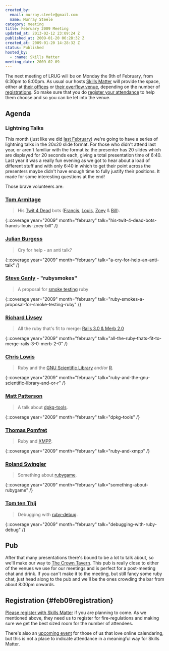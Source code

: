 ```yaml
---
created_by: 
  email: murray.steele@gmail.com
  name: Murray Steele
category: meeting
title: February 2009 Meeting
updated_at: 2013-02-12 23:09:24 Z
published_at: 2009-01-20 06:28:32 Z
created_at: 2009-01-20 14:28:32 Z
status: Published
hosted_by:
  - :name: Skills Matter
meeting_date: 2009-02-09
---
```


The next meeting of LRUG will be on Monday the 9th of February, from 6:30pm to 8:00pm.  As usual our hosts [Skills Matter](http://skillsmatter.com/) will provide the space, either at [their offices](http://maps.google.co.uk/maps?f=q&hl=en&q=EC1R+0BE&layer=&ie=UTF8&z=16&om=1&iwloc=addr) or [their overflow venue](http://tinyurl.com/5qfpkc), depending on the number of <a href="#feb09registration">registrations</a>.  So make sure that you do <a href="#feb09registration">register your attendance</a> to help them choose and so you can be let into the venue.

## Agenda

### Lightning Talks

This month (just like we did [last February](/meetings/2008/01/25/february-2008-meeting/)) we're going to have a series of lightning talks in the 20x20 slide format.  For those who didn't attend last year, or aren't familiar with the format is: the presenter has 20 slides which are displayed for 20 seconds each, giving a total presentation time of 6:40.  Last year it was a really fun evening as we got to hear about a load of different stuff and with only 6:40 in which to get their point across the presenters maybe didn't have enough time to fully justify their positions.  It made for some interesting questions at the end!

Those brave volunteers are:

### [Tom Armitage](http://infovoer.org/)

> His [Twit 4 Dead](http://infovore.org/archives/2008/12/29/twit-4-dead/) bots ([Francis](http://twitter.com/francis_l4d), [Louis](http://twitter.com/louis_l4d), [Zoey](http://twitter.com/zoey_l4d) & [Bill](http://twitter.com/bill_l4d)).  

{::coverage year="2009" month="february" talk="his-twit-4-dead-bots-francis-louis-zoey-bill" /}

### [Julian Burgess](http://blog.opening-times.co.uk/) 

> Cry for help - an anti talk? 

{::coverage year="2009" month="february" talk="a-cry-for-help-an-anti-talk" /}

### [Steve Ganly](http://concept-shop.com/) - "rubysmokes" 

> A proposal for [smoke testing](http://en.wikipedia.org/wiki/Smoke_testing#Smoke_testing_in_software_development) ruby

{::coverage year="2009" month="february" talk="ruby-smokes-a-proposal-for-smoke-testing-ruby" /}

### [Richard Livsey](http://livsey.org/) 

> All the ruby that's fit to merge: [Rails 3.0 & Merb 2.0](http://weblog.rubyonrails.org/2008/12/23/merb-gets-merged-into-rails-3)

{::coverage year="2009" month="february" talk="all-the-ruby-thats-fit-to-merge-rails-3-0-merb-2-0" /}

### [Chris Lowis](http://blog.chrislowis.co.uk/)

> Ruby and the [GNU Scientific Library](http://www.gnu.org/software/gsl/) and/or [R](http://www.r-project.org/). 

{::coverage year="2009" month="february" talk="ruby-and-the-gnu-scientific-library-and-or-r" /}

### [Matt Patterson](http://reprocessed.org)

> A talk about [dpkg-tools](http://dpkg-tools.rubyforge.org/). 

{::coverage year="2009" month="february" talk="dpkg-tools" /}

### [Thomas Pomfret](http://thomaspomfret.com/)

> Ruby and [XMPP](http://xmpp.org/).

{::coverage year="2009" month="february" talk="ruby-and-xmpp" /}

### [Roland Swingler](http://knaveofdiamonds.tumblr.com/)

> Something about [rubygame](http://rubygame.sourceforge.net/).

{::coverage year="2009" month="february" talk="something-about-rubygame" /}

### [Tom ten Thij](http://tomtenthij.co.uk/)

> Debugging with [ruby-debug](http://www.datanoise.com/ruby-debug).

{::coverage year="2009" month="february" talk="debugging-with-ruby-debug" /}

## Pub

After that many presentations there's bound to be a lot to talk about, so we'll make our way to [The Crown Tavern](http://fancyapint.com/pubs/pub199.html).  This pub is really close to either of the venues we use for our meetings and is perfect for a post-meeting chat and drink.  If you can't make it to the meeting, but still fancy some ruby chat, just head along to the pub and we'll be the ones crowding the bar from about 8:00pm onwards.

## Registration {#feb09registration}

[Please register with Skills Matter](http://skillsmatter.com/event/ajax-ria/lightning-talks-ruby-and-rails) if you are planning to come.  As we mentioned above, they need us to register for fire-regulations and making sure we get the best sized room for the number of attendees.  

There's also an [upcoming event](http://upcoming.yahoo.com/event/1504505/) for those of us that love online calendaring, but this is not a place to indicate attendance in a meaningful way for Skills Matter.
